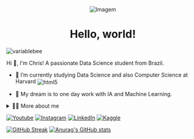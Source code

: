 
<p align="center">
  <img src="https://github.com/VariableBee/VariableBee/assets/77739311/4e9f41af-6b57-49a7-b15a-74322e96b4d7" alt="Imagem" >
</p>

<h1 align="center">Hello, world!</h1>

<p align="left"> <img src="https://komarev.com/ghpvc/?username=variablebee&label=Profile%20views&color=0e75b6&style=flat" alt="variablebee" /> </p>

<p> 
  
Hi 👋, I'm Chris!
A passionate Data Science student from Brazil.
  
- 🌱 I’m currently studying Data Science and also Computer Science at Harvard <img align="center" alt="html5" src="https://img.shields.io/badge/Edx-193A3E?style=for-the-badge&logo=edx&logoColor=white" /> 

- 🔭 My dream is to one day work with IA and Machine Learning.
<div>
<details>
  <summary>👨‍💻 More about me</summary>
  
- 📄 Know about my experiences
 
- 👨‍💻 All of my projects are available at [Linkedin](https://www.linkedin.com/in/christian-oliveira-925532257/)
 
- 💬 Ask me about **data science, data analysis, machine learning, python**

- 📫 Reach me out at **oc.chris.inbox@gmail.com**
  
- **Languages:**
- 
    <img align="center" alt="html5" src="https://img.shields.io/badge/C-00599C?style=for-the-badge&logo=c&logoColor=white" />
    <img align="center" alt="html5" src="https://img.shields.io/badge/Python-3776AB?style=for-the-badge&logo=python&logoColor=white" />
    <img align="center" alt="html5" src="https://img.shields.io/badge/HTML5-E34F26?style=for-the-badge&logo=html5&logoColor=white" />
    <img align="center" alt="css" src="https://img.shields.io/badge/CSS3-1572B6?style=for-the-badge&logo=css3&logoColor=white" />
    <img align="center" alt="js" src="https://img.shields.io/badge/JavaScript-F7DF1E?style=for-the-badge&logo=javascript&logoColor=black" />

- **Tools:**
- 
    <img align="center" alt="html5" src="https://img.shields.io/badge/GIT-E44C30?style=for-the-badge&logo=git&logoColor=white" />
    <img align="center" alt="html5" src="https://img.shields.io/badge/Colab-F9AB00?style=for-the-badge&logo=googlecolab&color=525252" />
    <img align="center" alt="html5" src="https://img.shields.io/badge/Amazon_AWS-232F3E?style=for-the-badge&logo=amazon-aws&logoColor=white" />
    <img align="center" alt="html5" src="https://img.shields.io/badge/Microsoft_SQL_Server-CC2927?style=for-the-badge&logo=microsoft-sql-server&logoColor=white" />
 
- **Frameworks:**
- 
    <img align="center" alt="html5" src="https://img.shields.io/badge/Flask-000000?style=for-the-badge&logo=flask&logoColor=white" />

- **Libraries:**
- 
    <img align="center" alt="html5" src="https://raw.githubusercontent.com/devicons/devicon/2ae2a900d2f041da66e950e4d48052658d850630/icons/pandas/pandas-original.svg" alt="pandas" width="40" height="40"/>
    <img align="center" alt="html5" src="https://seaborn.pydata.org/_images/logo-mark-lightbg.svg" alt="seaborn" width="40" height="40"/>
    <img align="center" alt="html5" src="https://upload.wikimedia.org/wikipedia/commons/0/05/Scikit_learn_logo_small.svg" alt="scikit_learn" width="40" height="40"/>
</details>
</p>

[![Youtube](https://img.shields.io/badge/YouTube-FF0000?style=for-the-badge&logo=youtube&logoColor=white)](https://www.youtube.com/channel/UC177sCc63-aazx2T3n1LGWg)
[![Instagram](https://img.shields.io/badge/Instagram-E4405F?style=for-the-badge&logo=instagram&logoColor=white)](https://www.instagram.com/toquinhaman/)
[![LinkedIn](https://img.shields.io/badge/LinkedIn-0077B5?style=for-the-badge&logo=linkedin&logoColor=white)](https://www.linkedin.com/in/christian-oliveira-925532257/)
[![Kaggle](https://img.shields.io/badge/Kaggle-20BEFF?style=for-the-badge&logo=Kaggle&logoColor=white)](https://www.kaggle.com/variablebee)

[![GitHub Streak](https://streak-stats.demolab.com/?user=VariableBee&theme=gotham)](https://git.io/streak-stats)
[![Anurag's GitHub stats](https://github-readme-stats.vercel.app/api?username=VariableBee&theme=gotham)](https://github.com/anuraghazra/github-readme-stats)
